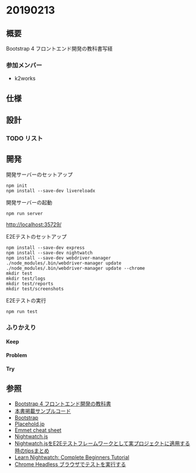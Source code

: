 # 20190213

## 概要

Bootstrap 4 フロントエンド開発の教科書写経

### 参加メンバー

- k2works

## 仕様

## 設計

### TODO リスト

## 開発

開発サーバーのセットアップ

```
npm init
npm install --save-dev livereloadx
```

開発サーバーの起動
```
npm run server
```
[http://localhost:35729/](http://localhost:35729/)

E2Eテストのセットアップ

```
npm install --save-dev express
npm install --save-dev nightwatch
npm install --save-dev webdriver-manager
./node_modules/.bin/webdriver-manager update
./node_modules/.bin/webdriver-manager update --chrome
mkdir test
mkdir test/logs
mkdir test/reports
mkdir test/screenshots
```

E2Eテストの実行
```
npm run test
```

### ふりかえり

#### Keep

#### Problem

#### Try

## 参照
- [Bootstrap 4 フロントエンド開発の教科書](https://gihyo.jp/book/2018/978-4-297-10020-9)
- [本書掲載サンプルコード](https://wings.msn.to/index.php/-/A-07/978-4-297-10020-9/)
- [Bootstrap](https://getbootstrap.com/)
- [Placehold.jp](http://placehold.jp/)
- [Emmet cheat sheet](https://docs.emmet.io/cheat-sheet/)
- [Nightwatch.js](http://nightwatchjs.org/)
- [Nightwatch.jsをE2Eテストフレームワークとして実プロジェクトに適用する時のtipsまとめ](https://blog.mmmcorp.co.jp/blog/2015/09/24/use-nightwatch/)
- [Learn Nightwatch: Complete Beginners Tutorial](https://github.com/dwyl/learn-nightwatch)
- [Chrome Headless ブラウザでテストを実行する](https://dev.oro.com/posts/2017/07/programming/testing-with-headless-chrome/)


